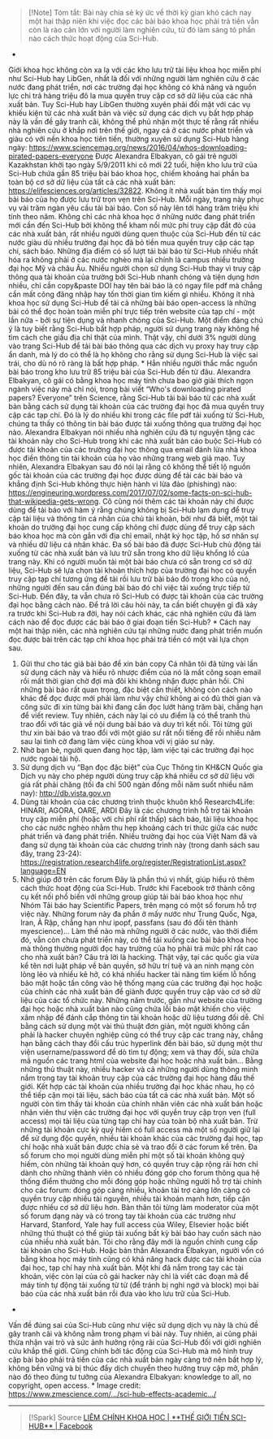 
>[!Note] Tóm tắt: 
>Bài này chia sẻ ký ức về thời kỳ gian khó cách nay một hai thập niên khi việc đọc các bài báo khoa học phải trả tiền vẫn còn là rào cản lớn với người làm nghiên cứu, từ đó làm sáng tỏ phần nào cách thức hoạt động của Sci-Hub.

*
Giới khoa học không còn xa lạ với các kho lưu trữ tài liệu khoa học miễn phí như Sci-Hub hay LibGen, nhất là đối với những người làm nghiên cứu ở các nước đang phát triển, nơi các trường đại học không có khả năng và nguồn lực chi trả hàng triệu đô la mua quyền truy cập cơ sở dữ liệu của các nhà xuất bản.
Tuy Sci-Hub hay LibGen thường xuyên phải đối mặt với các vụ khiếu kiện từ các nhà xuất bản và việc sử dụng các dịch vụ bất hợp pháp này là vấn đề gây tranh cãi, không thể phủ nhận một thực tế rằng rất nhiều nhà nghiên cứu ở khắp nơi trên thế giới, ngay cả ở các nước phát triển và giàu có với nền khoa học tiên tiến, thường xuyên sử dụng Sci-Hub hàng ngày: https://www.sciencemag.org/news/2016/04/whos-downloading-pirated-papers-everyone
Được Alexandra Elbakyan, cô gái trẻ người Kazakhstan khởi tạo ngày 5/9/2011 khi cô mới 22 tuổi, hiện kho lưu trữ của Sci-Hub chứa gần 85 triệu bài báo khoa học, chiếm khoảng hai phần ba toàn bộ cơ sở dữ liệu của tất cả các nhà xuất bản: https://elifesciences.org/articles/32822. Không ít nhà xuất bản tìm thấy mọi bài báo của họ được lưu trữ trọn vẹn trên Sci-Hub. Mỗi ngày, trang này phục vụ vài trăm ngàn yêu cầu tải bài báo. Con số này lên tới hàng trăm triệu khi tính theo năm.
Không chỉ các nhà khoa học ở những nước đang phát triển mới cần đến Sci-Hub bởi không thể kham nổi mức phí truy cập đắt đỏ của các nhà xuất bản, rất nhiều người dùng quen thuộc của Sci-Hub đến từ các nước giàu dù nhiều trường đại học đã bỏ tiền mua quyền truy cập các tạp chí, sách báo. Những địa điểm có số lượt tải bài báo từ Sci-Hub nhiều nhất hóa ra không phải ở các nước nghèo mà lại chính là campus nhiều trường đại học Mỹ và châu Âu.
Nhiều người chọn sử dụng Sci-Hub thay vì truy cập thông qua tài khoản của trường bởi Sci-Hub nhanh chóng và tiện dụng hơn nhiều, chỉ cần copy&paste DOI hay tên bài báo là có ngay file pdf mà chẳng cần mất công đăng nhập hay tốn thời gian tìm kiếm gì nhiều. Không ít nhà khoa học sử dụng Sci-Hub để tải cả những bài báo open-access là những bài có thể đọc hoàn toàn miễn phí trực tiếp trên website của tạp chí - một lần nữa - bởi sự tiện dụng và nhanh chóng của Sci-Hub.
Một điểm đáng chú ý là tuy biết rằng Sci-Hub bất hợp pháp, người sử dụng trang này không hề tìm cách che giấu địa chỉ thật của mình. Thật vậy, chỉ dưới 3% người dùng vào trang Sci-Hub để tải bài báo thông qua các dịch vụ proxy hay truy cập ẩn danh, mà lý do có thể là họ không cho rằng sử dụng Sci-Hub là việc sai trái, cho dù nó rõ ràng là bất hợp pháp.
*
Hẳn nhiều người thắc mắc nguồn bài báo trong kho lưu trữ 85 triệu bài của Sci-Hub đến từ đâu. Alexandra Elbakyan, cô gái có bằng khoa học máy tính chưa bao giờ giải thích ngọn ngành việc này mà chỉ nói, trong bài viết “Who's downloading pirated papers? Everyone” trên Science, rằng Sci-Hub tải bài báo từ các nhà xuất bản bằng cách sử dụng tài khoản của các trường đại học đã mua quyền truy cập các tạp chí. Đó là lý do nhiều khi trong các file pdf tải xuống từ Sci-Hub, chúng ta thấy có thông tin bài báo được tải xuống thông qua trường đại học nào. Alexandra Elbakyan nói nhiều nhà nghiên cứu đã tự nguyện tặng các tài khoản này cho Sci-Hub trong khi các nhà xuất bản cáo buộc Sci-Hub có được tài khoản của các trường đại học thông qua email đánh lừa nhà khoa học điền thông tin tài khoản của họ vào những trang web giả mạo.
Tuy nhiên, Alexandra Elbakyan sau đó nói lại rằng cô không thể tiết lộ nguồn gốc tài khoản của các trường đại học được dùng để tải các bài báo và khẳng định Sci-Hub không thực hiện hành vi lừa đảo (phishing) nào: https://engineuring.wordpress.com/2017/07/02/some-facts-on-sci-hub-that-wikipedia-gets-wrong. Cô cũng nói thêm các tài khoản này chỉ được dùng để tải báo với hàm ý rằng chúng không bị Sci-Hub lạm dụng để truy cập tài liệu và thông tin cá nhân của chủ tài khoản, bởi như đã biết, một tài khoản do trường đại học cung cấp không chỉ được dùng để truy cập sách báo khoa học mà còn gắn với địa chỉ email, nhật ký học tập, hồ sơ nhân sự và nhiều dữ liệu cá nhân khác.
Đa số bài báo đã được Sci-Hub chủ động tải xuống từ các nhà xuất bản và lưu trữ sẵn trong kho dữ liệu khổng lồ của trang này. Khi có người muốn tải một bài báo chưa có sẵn trong cơ sở dữ liệu, Sci-Hub sẽ lựa chọn tài khoản thích hợp của trường đại học có quyền truy cập tạp chí tương ứng để tải rồi lưu trữ bài báo đó trong kho của nó, những người đến sau cần đúng bài báo đó chỉ việc tải xuống trực tiếp từ Sci-Hub.
Đến đây, ta vẫn chưa rõ Sci-Hub có được tài khoản của các trường đại học bằng cách nào. Để trả lời câu hỏi này, ta cần biết chuyện gì đã xảy ra trước khi Sci-Hub ra đời, hay nói cách khác, các nhà nghiên cứu đã làm cách nào để đọc được các bài báo ở giai đoạn tiền Sci-Hub?
*
Cách nay một hai thập niên, các nhà nghiên cứu tại những nước đang phát triển muốn đọc được bài trên các tạp chí khoa học phải trả tiền có một vài lựa chọn sau.
1. Gửi thư cho tác giả bài báo để xin bản copy
Cá nhân tôi đã từng vài lần sử dụng cách này và hiểu rõ nhược điểm của nó là mất công soạn email rồi mất thời gian chờ đợi mà đôi khi không nhận được phản hồi. Chỉ những bài báo rất quan trọng, đặc biệt cần thiết, không còn cách nào khác để đọc được mới phải làm như vậy chứ không ai có đủ thời gian và công sức đi xin từng bài khi đang cần đọc lướt hàng trăm bài, chẳng hạn để viết review. Tuy nhiên, cách này lại có ưu điểm là có thể tranh thủ trao đổi với tác giả về nội dung bài báo và duy trì kết nối. Tôi từng gửi thư xin bài báo và trao đổi với một giáo sư rất nổi tiếng để rồi nhiều năm sau lại tình cờ đang làm việc cùng khoa với vị giáo sư này.
2. Nhờ bạn bè, người quen đang học tập, làm việc tại các trường đại học nước ngoài tải hộ.
3. Sử dụng dịch vụ “Bạn đọc đặc biệt” của Cục Thông tin KH&CN Quốc gia
Dịch vụ này cho phép người dùng truy cập khá nhiều cơ sở dữ liệu với giá rất phải chăng (tối đa chỉ 500 ngàn đồng mỗi năm suốt nhiều năm nay): http://db.vista.gov.vn
4. Dùng tài khoản của các chương trình thuộc khuôn khổ Research4Life: HINARI, AGORA, OARE, ARDI
Đây là các chương trình hỗ trợ tài khoản truy cập miễn phí (hoặc với chi phí rất thấp) sách báo, tài liệu khoa học cho các nước nghèo nhằm thu hẹp khoảng cách tri thức giữa các nước phát triển và đang phát triển. Nhiều trường đại học của Việt Nam đã và đang sử dụng tài khoản của các chương trình này (trong danh sách sau đây, trang 23-24): https://registration.research4life.org/register/RegistrationList.aspx?language=EN
5. Nhờ giúp đỡ trên các forum
Đây là phần thú vị nhất, giúp hiểu rõ thêm cách thức hoạt động của Sci-Hub.
Trước khi Facebook trở thành công cụ kết nối phổ biến với những group giúp tải bài báo khoa học như Nhóm Tải báo hay Scientific Papers, trên mạng có một số forum hỗ trợ việc này. Những forum này đa phần ở mấy nước như Trung Quốc, Nga, Iran, Ả Rập, chẳng hạn như ipopf, passfans (sau đó đổi tên thành myescience)… Làm thế nào mà những người ở các nước, vào thời điểm đó, vẫn còn chưa phát triển này, có thể tải xuống các bài báo khoa học mà thông thường người đọc hay trường của họ phải trả mức phí rất cao cho nhà xuất bản? Câu trả lời là hacking.
Thật vậy, tại các quốc gia vừa kể tên nơi luật pháp về bản quyền, sở hữu trí tuệ và an ninh mạng còn lỏng lẻo và nhiều kẽ hở, có khá nhiều hacker tài năng tìm kiếm lỗ hổng bảo mật hoặc tấn công vào hệ thống mạng của các trường đại học hoặc của chính các nhà xuất bản để giành được quyền truy cập vào cơ sở dữ liệu của các tổ chức này. Những năm trước, gần như website của trường đại học hoặc nhà xuất bản nào cũng chứa lỗi bảo mật khiến cho việc xâm nhập để đánh cắp thông tin tài khoản hoặc dữ liệu tương đối dễ. Chỉ bằng cách sử dụng một vài thủ thuật đơn giản, một người không cần phải là hacker chuyên nghiệp cũng có thể truy cập các trang này, chẳng hạn bằng cách thay đổi cấu trúc hyperlink đến bài báo, sử dụng một thư viện username/password để dò tìm tự động; xem và thay đổi, sửa chữa mã nguồn các trang html của website đại học hoặc nhà xuất bản…
Bằng những thủ thuật này, nhiều hacker và cả những người dùng thông minh nắm trong tay tài khoản truy cập của các trường đại học hàng đầu thế giới. Kết hợp các tài khoản của nhiều trường đại học khác nhau, họ có thể tiếp cận mọi tài liệu, sách báo của tất cả các nhà xuất bản. Một số người còn tìm thấy tài khoản của chính nhân viên các nhà xuất bản hoặc nhân viên thư viện các trường đại học với quyền truy cập trọn vẹn (full access) mọi tài liệu của từng tạp chí hay của toàn bộ nhà xuất bản.
Trừ những tài khoản cực kỳ quý hiếm có full access mà một số người giữ lại để sử dụng độc quyền, nhiều tài khoản khác của các trường đại học, tạp chí hoặc nhà xuất bản được chia sẻ và trao đổi ở các forum kể trên. Đa số forum cho mọi người dùng miễn phí một số tài khoản không quý hiếm, còn những tài khoản quý hơn, có quyền truy cập rộng rãi hơn chỉ dành cho những thành viên có nhiều đóng góp cho forum thông qua hệ thống điểm thưởng cho mỗi đóng góp hoặc những người hỗ trợ tài chính cho các forum: đóng góp càng nhiều, khoản tài trợ càng lớn càng có quyền truy cập nhiều tài nguyên, nhiều tài khoản mạnh hơn, tiếp cận được nhiều cơ sở dữ liệu hơn. Bản thân tôi từng làm moderator của một số forum dạng này và có trong tay tài khoản của các trường như Harvard, Stanford, Yale hay full access của Wiley, Elsevier hoặc biết những thủ thuật có thể giúp tải xuống bất kỳ bài báo hay cuốn sách nào của nhiều nhà xuất bản.
Tôi cho rằng đây mới là nguồn chính cung cấp tài khoản cho Sci-Hub. Hoặc bản thân Alexandra Elbakyan, người vốn có bằng khoa học máy tính cũng có khả năng hack được các tài khoản của đại học, tạp chí hay nhà xuất bản. Một khi đã nắm trong tay các tài khoản, việc còn lại của cô gái hacker này chỉ là viết các đoạn mã để máy tính tự động tải xuống từ từ (để tránh bị nghi ngờ và block) mọi bài báo của các nhà xuất bản rồi đưa vào kho lưu trữ của Sci-Hub.
*
Vấn đề đúng sai của Sci-Hub cũng như việc sử dụng dịch vụ này là chủ đề gây tranh cãi và không nằm trong phạm vi bài này. Tuy nhiên, ai cũng phải thừa nhận vai trò và sức ảnh hưởng rộng rãi của Sci-Hub đối với giới nghiên cứu khắp thế giới. Cũng chính bởi tác động của Sci-Hub mà mô hình truy cập bài báo phải trả tiền của các nhà xuất bản ngày càng trở nên bất hợp lý, không bền vững và bị thúc đẩy dịch chuyển theo hướng truy cập mở, phần nào đó theo đúng tư tưởng của Alexandra Elbakyan: knowledge to all, no copyright, open access.
*
Image credit: https://www.zmescience.com/.../sci-hub-effects-academic.../

---
>[!Spark] Source
>[LIÊM CHÍNH KHOA HỌC | \*\*THẾ GIỚI TIỀN SCI-HUB\*\* | Facebook](https://www.facebook.com/groups/LiemChinhKhoaHoc/permalink/380473999866105/)

